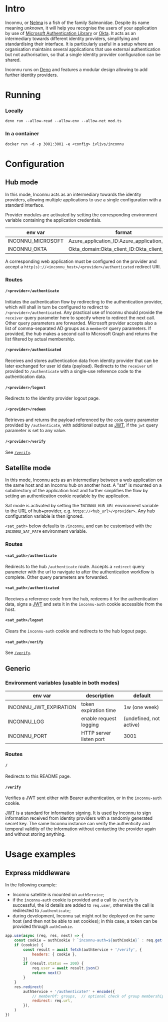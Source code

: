# Intro

Inconnu, or [Nelma](https://en.wikipedia.org/wiki/Nelma) is a fish of the family
Salmonidae. Despite its name meaning _unknown_, it will help you recognise the
users of your application by use of
[Microsoft Authentication Library](https://docs.microsoft.com/en-us/azure/active-directory/develop/msal-overview)
or [Okta](https://www.okta.com/). It acts as an intermediary towards different
identity providers, simplifying and standardising their interface. It is
particularly useful in a setup where an organisation maintains several
applications that use external authentication but not authorisation, so that a
single identity provider configuration can be shared.

Inconnu runs on [Deno](https://deno.land/) and features a modular design
allowing to add further identity providers.

# Running

### Locally

`deno run --allow-read --allow-env --allow-net mod.ts`

### In a container

`docker run -d -p 3001:3001 -e <config> ivlivs/inconnu`

# Configuration

## Hub mode

In this mode, Inconnu acts as an intermediary towards the identity providers,
allowing multiple applications to use a single configuration with a standard
interface.

Provider modules are activated by setting the corresponding environment variable
containing the application credentials.

| env var           | format                                        |
| ----------------- | --------------------------------------------- |
| INCONNU_MICROSOFT | Azure_application_ID:Azure_application_secret |
| INCONNU_OKTA      | Okta_domain:Okta_client_ID:Okta_client_secret |

A corresponding web application must be configured on the provider and accept a
`http(s)://<inconnu_host>/<provider>/authenticated` redirect URI.

### Routes

#### `/<provider>/authenticate`

Initiates the authentication flow by redirecting to the authentication provider,
which will shall in turn be configured to redirect to
`/<provider>/authenticated`. Any practical use of Inconnu should provide the
`receiver` query parameter here to specify where to redirect the next call.
Other query parameters are forwarded. Microsoft provider accepts also a list of
comma-separated AD groups as a `memberOf` query parameters. If provided, the hub
makes a second call to Microsoft Graph and returns the list filtered by actual
membership.

#### `/<provider>/authenticated`

Receives and stores authentication data from identity provider that can be later
exchanged for user id data (payload). Redirects to the `receiver` url provided
to `/authenticate` with a single-use reference code to the authentication data.

#### `/<provider>/logout`

Redirects to the identity provider logout page.

#### `/<provider>/redeem`

Retrieves and returns the payload referenced by the `code` query parameter
provided by `/authenticate`, with additional output as [JWT](#jwt), if the `jwt`
query parameter is set to any value.

#### `/<provider>/verify`

See [`/verify`](#verify).

## Satellite mode

In this mode, Inconnu acts as an intermediary between a web application on the
same host and an Inconnu hub on another host. A "sat" is mounted on a
subdirectory of the application host and further simplifies the flow by setting
an authentication cookie readable by the application.

Sat mode is activated by setting the `INCONNU_HUB_URL` environment variable to
the URL of hub+provider, e.g. `https://<hub_url>/<provider>`. Any hub
configuration variable is then ignored.

`<sat_path>` below defaults to `/inconnu`, and can be customised with the
`INCONNU_SAT_PATH` environment variable.

### Routes

#### `<sat_path>/authenticate`

Redirects to the hub `/authenticate` route. Accepts a `redirect` query parameter
with the url to navigate to after the authentication workflow is complete. Other
query parameters are forwarded.

#### `<sat_path>/authenticated`

Receives a reference code from the hub, redeems it for the authentication data,
signs a [JWT](#jwt) and sets it in the `inconnu-auth` cookie accessible from the
host.

#### `<sat_path>/logout`

Clears the `inconnu-auth` cookie and redirects to the hub logout page.

#### `<sat_path>/verify`

See [`/verify`](#verify).

## Generic

### Environment variables (usable in both modes)

| env var                | description             | default                 |
| ---------------------- | ----------------------- | ----------------------- |
| INCONNU_JWT_EXPIRATION | token expiration time   | 1w (one week)           |
| INCONNU_LOG            | enable request logging  | (undefined, not active) |
| INCONNU_PORT           | HTTP server listen port | 3001                    |

### Routes

#### `/`

Redirects to this README page.

#### `/verify` <a name="verify"></a>

Verifies a JWT sent either with Bearer authentication, or in the `inconnu-auth`
cookie.

<a name="jwt"></a>[JWT](https://en.wikipedia.org/wiki/JSON_Web_Token) is a
standard for information signing. It is used by Inconnu to sign information
received from identity providers with a randomly generated secret key. The same
Inconnu instance can verify the authenticity and temporal validity of the
information without contacting the provider again and without storing anything.

# Usage examples

## Express middleware

In the following example:

- Inconnu satellite is mounted on `authService`;
- if the `inconnu-auth` cookie is provided and a call to `/verify` is
  successful, the id details are added to `req.user`, otherwise the call is
  redirected to `/authenticate`;
- during development, Inconnu sat might not be deployed on the same host (and
  then not be able to set cookies); in this case, a token can be provided
  through `authCookie`.

```js
app.use(async (req, res, next) => {
    const cookie = authCookie ? `inconnu-auth=${authCookie}` : req.get('cookie')
    if (cookie) {
        const result = await fetch(authService + '/verify', {
            headers: { cookie },
        })
        if (result.status == 200) {
            req.user = await result.json()
            return next()
        }
    }
    res.redirect(
        authService + '/authenticate?' + encode({
            // memberOf: groups,  // optional check of group membership (only MS)
            redirect: req.url,
        }),
    )
})
```
